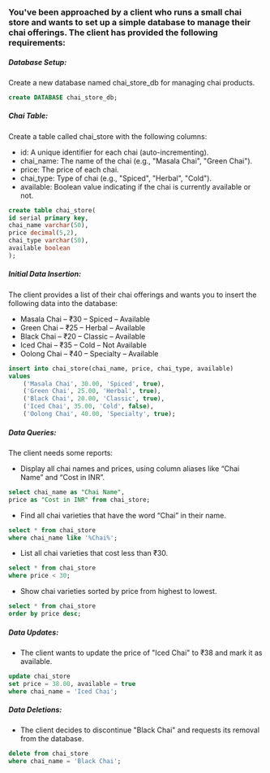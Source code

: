 ### You've been approached by a client who runs a small chai store and wants to set up a simple database to manage their chai offerings. The client has provided the following requirements:
 
##### Database Setup:
Create a new database named chai_store_db for managing chai products.
~~~~sql
create DATABASE chai_store_db;
~~~~

##### Chai Table:
Create a table called chai_store with the following columns:
- id: A unique identifier for each chai (auto-incrementing).
- chai_name: The name of the chai (e.g., "Masala Chai", "Green Chai").
- price: The price of each chai.
- chai_type: Type of chai (e.g., "Spiced", "Herbal", "Cold").
- available: Boolean value indicating if the chai is currently available or not.
 
~~~~sql
create table chai_store(
id serial primary key,
chai_name varchar(50),
price decimal(5,2),
chai_type varchar(50),
available boolean
);
~~~~
 
##### Initial Data Insertion:
The client provides a list of their chai offerings and wants you to insert the following data into the database:
- Masala Chai – ₹30 – Spiced – Available
- Green Chai – ₹25 – Herbal – Available
- Black Chai – ₹20 – Classic – Available
- Iced Chai – ₹35 – Cold – Not Available
- Oolong Chai – ₹40 – Specialty – Available
 
~~~~ sql
insert into chai_store(chai_name, price, chai_type, available) 
values
    ('Masala Chai', 30.00, 'Spiced', true),
    ('Green Chai', 25.00, 'Herbal', true),
    ('Black Chai', 20.00, 'Classic', true),
    ('Iced Chai', 35.00, 'Cold', false),
    ('Oolong Chai', 40.00, 'Specialty', true);
~~~~ 
 
##### Data Queries:
The client needs some reports:
- Display all chai names and prices, using column aliases like “Chai Name” and “Cost in INR”.
~~~~sql
select chai_name as "Chai Name", 
price as "Cost in INR" from chai_store;
~~~~
 
- Find all chai varieties that have the word “Chai” in their name.
~~~~sql
select * from chai_store
where chai_name like '%Chai%';
~~~~
 
- List all chai varieties that cost less than ₹30.
~~~~sql
select * from chai_store 
where price < 30;
~~~~
 
- Show chai varieties sorted by price from highest to lowest.
~~~~sql
select * from chai_store 
order by price desc;
~~~~
 
##### Data Updates:
- The client wants to update the price of "Iced Chai" to ₹38 and mark it as available.
~~~~sql
update chai_store
set price = 38.00, available = true
where chai_name = 'Iced Chai';
~~~~
 
##### Data Deletions:
- The client decides to discontinue "Black Chai" and requests its removal from the database.
~~~~sql
delete from chai_store
where chai_name = 'Black Chai';
~~~~